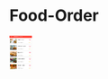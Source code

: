 # Food-Order

<img width="40" height="60" src="https://github.com/arjunnaik/Food-Deliver/blob/master/Screenshot/All%20Restaurants.jpg"/>

